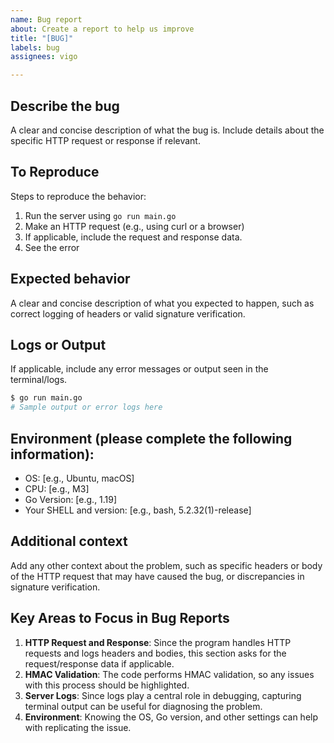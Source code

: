 ```yaml
---
name: Bug report
about: Create a report to help us improve
title: "[BUG]"
labels: bug
assignees: vigo

---
```


## Describe the bug

A clear and concise description of what the bug is. Include details about the
specific HTTP request or response if relevant.

## To Reproduce

Steps to reproduce the behavior:

1. Run the server using `go run main.go`
2. Make an HTTP request (e.g., using curl or a browser)
3. If applicable, include the request and response data.
4. See the error

## Expected behavior

A clear and concise description of what you expected to happen, such as
correct logging of headers or valid signature verification.

## Logs or Output

If applicable, include any error messages or output seen in the terminal/logs.

```bash
$ go run main.go
# Sample output or error logs here
```

## Environment (please complete the following information):

- OS: [e.g., Ubuntu, macOS]
- CPU: [e.g., M3]
- Go Version: [e.g., 1.19]
- Your SHELL and version: [e.g., bash, 5.2.32(1)-release]

## Additional context

Add any other context about the problem, such as specific headers or body of
the HTTP request that may have caused the bug, or discrepancies in signature
verification.

## Key Areas to Focus in Bug Reports

1. **HTTP Request and Response**: Since the program handles HTTP requests and
   logs headers and bodies, this section asks for the request/response data if
   applicable.
2. **HMAC Validation**: The code performs HMAC validation, so any issues with
   this process should be highlighted.
3. **Server Logs**: Since logs play a central role in debugging, capturing
   terminal output can be useful for diagnosing the problem.
4. **Environment**: Knowing the OS, Go version, and other settings can help
   with replicating the issue.
